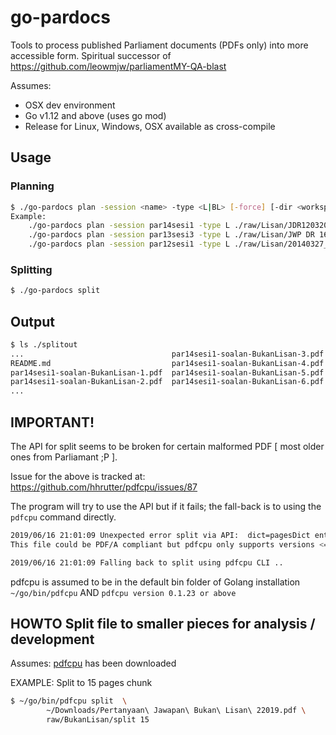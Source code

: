 # go-pardocs
Tools to process published Parliament documents (PDFs only) into more accessible form. Spiritual successor of https://github.com/leowmjw/parliamentMY-QA-blast


Assumes: 
- OSX dev environment
- Go v1.12 and above (uses go mod)
- Release for Linux, Windows, OSX available as cross-compile

## Usage

### Planning
```bash
$ ./go-pardocs plan -session <name> -type <L|BL> [-force] [-dir <workspace>] <sourcePDFPath>
Example:
	./go-pardocs plan -session par14sesi1 -type L ./raw/Lisan/JDR12032019.pdf
	./go-pardocs plan -session par13sesi3 -type L ./raw/Lisan/JWP DR 161018.pdf
	./go-pardocs plan -session par12sesi1 -type L ./raw/Lisan/20140327__DR_JawabLisan_clean.pdf

```

### Splitting
```bash
$ ./go-pardocs split 

```
## Output
```bash
$ ls ./splitout
...                                 par14sesi1-soalan-BukanLisan-3.pdf
README.md                           par14sesi1-soalan-BukanLisan-4.pdf
par14sesi1-soalan-BukanLisan-1.pdf  par14sesi1-soalan-BukanLisan-5.pdf
par14sesi1-soalan-BukanLisan-2.pdf  par14sesi1-soalan-BukanLisan-6.pdf
...
```

## IMPORTANT!

The API for split seems to be broken for certain malformed PDF [ most older ones from Parliamant ;P ]. 

Issue for the above is tracked at: https://github.com/hhrutter/pdfcpu/issues/87

The program will try to use the API but if it fails; the fall-back is to using the ```pdfcpu``` command directly.  
```bash
2019/06/16 21:01:09 Unexpected error split via API:  dict=pagesDict entry=Tabs: unsupported in version 1.4
This file could be PDF/A compliant but pdfcpu only supports versions <= PDF V1.7

2019/06/16 21:01:09 Falling back to split using pdfcpu CLI ..

```

pdfcpu is assumed to be in the default bin folder of Golang installation ```~/go/bin/pdfcpu``` AND  ```pdfcpu version 0.1.23 or above```

## HOWTO Split file to smaller pieces for analysis / development

Assumes: [pdfcpu](https://github.com/hhrutter/pdfcpu) has been downloaded 

EXAMPLE: Split to 15 pages chunk
```bash
$ ~/go/bin/pdfcpu split  \ 
        ~/Downloads/Pertanyaan\ Jawapan\ Bukan\ Lisan\ 22019.pdf \
        raw/BukanLisan/split 15
```